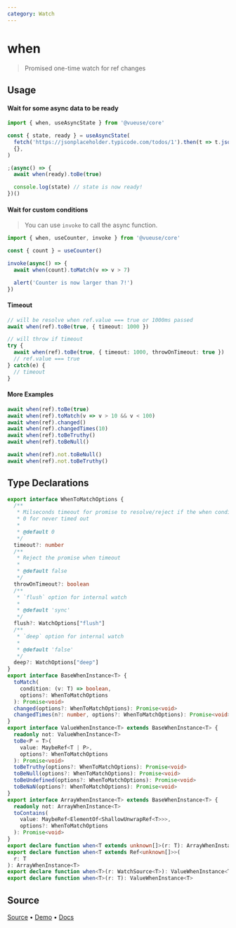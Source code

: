 ```yaml
---
category: Watch
---
```


# when

> Promised one-time watch for ref changes

## Usage

#### Wait for some async data to be ready

```js
import { when, useAsyncState } from '@vueuse/core'

const { state, ready } = useAsyncState(
  fetch('https://jsonplaceholder.typicode.com/todos/1').then(t => t.json()),
  {},
)

;(async() => {
  await when(ready).toBe(true)

  console.log(state) // state is now ready!
})()
```

#### Wait for custom conditions

> You can use `invoke` to call the async function.

```js
import { when, useCounter, invoke } from '@vueuse/core'

const { count } = useCounter()

invoke(async() => {
  await when(count).toMatch(v => v > 7)

  alert('Counter is now larger than 7!')
})
```

#### Timeout

```ts
// will be resolve when ref.value === true or 1000ms passed
await when(ref).toBe(true, { timeout: 1000 })

// will throw if timeout
try {
  await when(ref).toBe(true, { timeout: 1000, throwOnTimeout: true })
  // ref.value === true
} catch(e) {
  // timeout
}
```

#### More Examples

```ts
await when(ref).toBe(true)
await when(ref).toMatch(v => v > 10 && v < 100)
await when(ref).changed()
await when(ref).changedTimes(10)
await when(ref).toBeTruthy()
await when(ref).toBeNull()

await when(ref).not.toBeNull()
await when(ref).not.toBeTruthy()
```


<!--FOOTER_STARTS-->
## Type Declarations

```typescript
export interface WhenToMatchOptions {
  /**
   * Milseconds timeout for promise to resolve/reject if the when condition does not meet.
   * 0 for never timed out
   *
   * @default 0
   */
  timeout?: number
  /**
   * Reject the promise when timeout
   *
   * @default false
   */
  throwOnTimeout?: boolean
  /**
   * `flush` option for internal watch
   *
   * @default 'sync'
   */
  flush?: WatchOptions["flush"]
  /**
   * `deep` option for internal watch
   *
   * @default 'false'
   */
  deep?: WatchOptions["deep"]
}
export interface BaseWhenInstance<T> {
  toMatch(
    condition: (v: T) => boolean,
    options?: WhenToMatchOptions
  ): Promise<void>
  changed(options?: WhenToMatchOptions): Promise<void>
  changedTimes(n?: number, options?: WhenToMatchOptions): Promise<void>
}
export interface ValueWhenInstance<T> extends BaseWhenInstance<T> {
  readonly not: ValueWhenInstance<T>
  toBe<P = T>(
    value: MaybeRef<T | P>,
    options?: WhenToMatchOptions
  ): Promise<void>
  toBeTruthy(options?: WhenToMatchOptions): Promise<void>
  toBeNull(options?: WhenToMatchOptions): Promise<void>
  toBeUndefined(options?: WhenToMatchOptions): Promise<void>
  toBeNaN(options?: WhenToMatchOptions): Promise<void>
}
export interface ArrayWhenInstance<T> extends BaseWhenInstance<T> {
  readonly not: ArrayWhenInstance<T>
  toContains(
    value: MaybeRef<ElementOf<ShallowUnwrapRef<T>>>,
    options?: WhenToMatchOptions
  ): Promise<void>
}
export declare function when<T extends unknown[]>(r: T): ArrayWhenInstance<T>
export declare function when<T extends Ref<unknown[]>>(
  r: T
): ArrayWhenInstance<T>
export declare function when<T>(r: WatchSource<T>): ValueWhenInstance<T>
export declare function when<T>(r: T): ValueWhenInstance<T>
```

## Source

[Source](https://github.com/vueuse/vueuse/blob/master/packages/shared/when/index.ts) • [Demo](https://github.com/vueuse/vueuse/blob/master/packages/shared/when/demo.vue) • [Docs](https://github.com/vueuse/vueuse/blob/master/packages/shared/when/index.md)


<!--FOOTER_ENDS-->